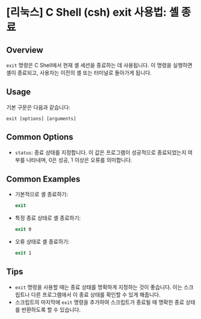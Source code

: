 # [리눅스] C Shell (csh) exit 사용법: 셸 종료

## Overview
`exit` 명령은 C Shell에서 현재 셸 세션을 종료하는 데 사용됩니다. 이 명령을 실행하면 셸이 종료되고, 사용자는 이전의 셸 또는 터미널로 돌아가게 됩니다.

## Usage
기본 구문은 다음과 같습니다:

```
exit [options] [arguments]
```

## Common Options
- `status`: 종료 상태를 지정합니다. 이 값은 프로그램이 성공적으로 종료되었는지 여부를 나타내며, 0은 성공, 1 이상은 오류를 의미합니다.

## Common Examples

- 기본적으로 셸 종료하기:
  ```csh
  exit
  ```

- 특정 종료 상태로 셸 종료하기:
  ```csh
  exit 0
  ```

- 오류 상태로 셸 종료하기:
  ```csh
  exit 1
  ```

## Tips
- `exit` 명령을 사용할 때는 종료 상태를 명확하게 지정하는 것이 좋습니다. 이는 스크립트나 다른 프로그램에서 이 종료 상태를 확인할 수 있게 해줍니다.
- 스크립트의 마지막에 `exit` 명령을 추가하여 스크립트가 종료될 때 명확한 종료 상태를 반환하도록 할 수 있습니다.